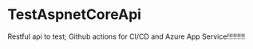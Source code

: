 # TestAspnetCoreApi

Restful api to test; Github actions for CI/CD and Azure App Service!!!!!!!!!



